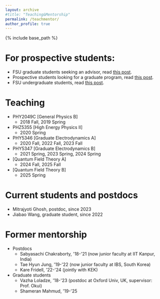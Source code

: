 ```yaml
---
layout: archive
#title: "Teaching&Mentorship"
permalink: /teachmentor/
author_profile: true
---
```


{% include base_path %}

For prospective students:
======
* FSU graduate students seeking an advisor, read [this post](/news/student-2/). 
* Prospective students looking for a graduate program, read [this post](/news/student-1/).  
* FSU undergraduate students, read  [this post](/news/student-3/).


Teaching
======
* PHY2049C [General Physics B]
  * 2018 Fall, 2019 Spring
* PHZ5355 [High Energy Physics II]
  * 2020 Spring
* PHY5346 [Graduate Electrodynamics A]
  * 2020 Fall, 2022 Fall, 2023 Fall
* PHY5347 [Graduate Electrodynamics B]
  * 2021 Spring, 2023 Spring, 2024 Spring
* [Quantum Field Theory A]
  * 2024 Fall, 2025 Fall
* [Quantum Field Theory B]
  * 2025 Spring



Current students and postdocs
======
* Mitrajyoti Ghosh, postdoc, since 2023
* Jiabao Wang, graduate student, since 2022

Former mentorship
======
* Postdocs
  * Sabyasachi Chakraborty, '18-'21 (now junior faculty at IIT Kanpur, India)
  * Tae Hyun Jung, '19-'22 (now junior faculty at IBS, South Korea)
  * Kare Fridell, '22-'24 (jointly with KEK)
* Graduate students
  * Vazha Loladze, '18-'23 (postdoc at Oxford Univ, UK, supervisor: Prof. Okui)
  * Shameran Mahmud, '19-'25
